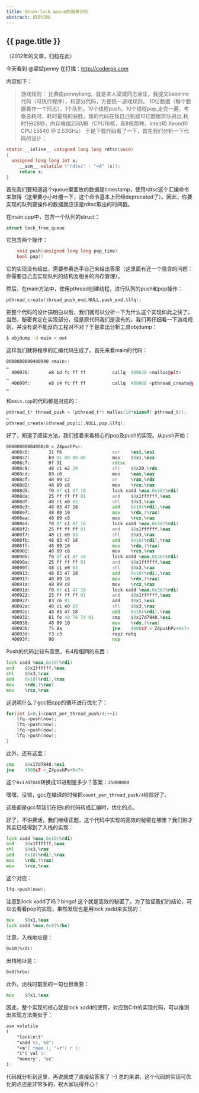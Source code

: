 ```yaml
---
title: 对non-lock queue的简单分析
abstract: 旧文归档
---
```


## {{ page.title }}

（2012年的文章，归档在此）

今天看到  @梁斌penny 在打擂：http://coderpk.com

内容如下：

> 游戏规则：
> 比赛由pennyliang，就是本人梁斌同志坐庄，我提交baseline代码（可执行程序），和部分代码，方便统一游戏规则。
> 10亿数据（每个数据看作一个同志），1个队列，10个线程push，10个线程pop,走完一遍，考察总耗时，耗时最短的获胜。我的代码在我自己机器10亿数据排队进出,耗时1分28秒，内存峰值256MB（CPU16核，真8核那种，Intel(R) Xeon(R) CPU E5540 @ 2.53GHz）
于是下载代码看了一下，首先我们分析一下代码的设计：

```c
static __inline__ unsigned long long rdtsc(void)
{
  unsigned long long int x;
     __asm__ volatile ("rdtsc" : "=A" (x));
     return x;
}
```

首先我们要知道这个queue里面放的数据是timestamp，使用rdtsc这个汇编命令来取得（这里要小小吐槽一下，这个命令基本上已经deprecated了）。因此，你要实现的队列要操作的数据就应该是rdtsc取出的时间戳。

在main.cpp中，包含一个队列的struct：

```c
struct lock_free_queue
```

它包含两个操作：

```c
    void push(unsigned long long pop_time)
    bool pop()
```

它的实现没有给出，需要参赛选手自己来给出答案（这里面有还一个隐含的问题：你需要自己去实现队列的结构及相关的内存管理）。

然后，在main方法中，使用pthread创建线程，进行队列的push和pop操作：

```c
pthread_create(thread_push_end,NULL,push_end,&lfq);
```

把整个代码的设计搞明白以后，我们就可以分析一下为什么这个实现如此之快了。当然，秘密肯定在实现部分，但是原代码我们是没有的。我们再仔细看一下游戏规则，并没有说不能反向工程对不对？于是拿出分析工具objdump：

```bash
$ objdump -d main > out
```

这样我们就将程序的汇编代码生成了。首先来看main的代码：

```asm
0000000000400940 <main>:
…
  400976:       e8 bd fc ff ff          callq  400638 <malloc@plt>
…
  40099f:       e8 c4 fc ff ff          callq  400668 <pthread_create@plt>
…
```

和`main.cpp`的代码都是对应的：

```c
pthread_t* thread_push = (pthread_t*) malloc(10*sizeof( pthread_t));
…
pthread_create(&thread_pop[i],NULL,pop,&lfq);
```

好了，知道了阅读方法，我们接着来看核心的pop及push的实现。从push开始：

```asm
00000000004008c0 <_Z4pushPv>:
  4008c0:       31 f6                   xor    %esi,%esi
  4008c2:       b9 01 00 00 00          mov    $0x1,%ecx
  4008c7:       0f 31                   rdtsc
  4008c9:       48 c1 e2 20             shl    $0x20,%rdx
  4008cd:       89 c0                   mov    %eax,%eax
  4008cf:       48 09 c2                or     %rax,%rdx
  4008d2:       48 89 c8                mov    %rcx,%rax
  4008d5:       f0 0f c1 47 10          lock xadd %eax,0x10(%rdi)
  4008da:       25 ff ff ff 01          and    $0x1ffffff,%eax
  4008df:       48 c1 e0 03             shl    $0x3,%rax
  4008e3:       48 03 47 18             add    0x18(%rdi),%rax
  4008e7:       48 89 10                mov    %rdx,(%rax)
  4008ea:       48 89 c8                mov    %rcx,%rax
  4008ed:       f0 0f c1 47 10          lock xadd %eax,0x10(%rdi)
  4008f2:       25 ff ff ff 01          and    $0x1ffffff,%eax
  4008f7:       48 c1 e0 03             shl    $0x3,%rax
  4008fb:       48 03 47 18             add    0x18(%rdi),%rax
  4008ff:       48 89 10                mov    %rdx,(%rax)
  400902:       48 89 c8                mov    %rcx,%rax
  400905:       f0 0f c1 47 10          lock xadd %eax,0x10(%rdi)
  40090a:       25 ff ff ff 01          and    $0x1ffffff,%eax
  40090f:       48 c1 e0 03             shl    $0x3,%rax
  400913:       48 03 47 18             add    0x18(%rdi),%rax
  400917:       48 89 10                mov    %rdx,(%rax)
  40091a:       48 89 c8                mov    %rcx,%rax
  40091d:       f0 0f c1 47 10          lock xadd %eax,0x10(%rdi)
  400922:       25 ff ff ff 01          and    $0x1ffffff,%eax
  400927:       83 c6 01                add    $0x1,%esi
  40092a:       48 c1 e0 03             shl    $0x3,%rax
  40092e:       48 03 47 18             add    0x18(%rdi),%rax
  400932:       81 fe 40 78 7d 01       cmp    $0x17d7840,%esi
  400938:       48 89 10                mov    %rdx,(%rax)
  40093b:       75 8a                   jne    4008c7 <_Z4pushPv+0x7>
  40093d:       f3 c3                   repz retq
  40093f:       90                      nop
```

Push的代码比较有意思，有4段相同的东西：

```asm
lock xadd %eax,0x10(%rdi)
and    $0x1ffffff,%eax
shl    $0x3,%rax
add    0x18(%rdi),%rax
mov    %rdx,(%rax)
mov    %rcx,%rax
```

这说明什么？gcc把cpp的循环进行优化了：

```c
for(int i=0;i<count_per_thread_push/4;++i)
	lfq->push(now);
	lfq->push(now);
	lfq->push(now);
	lfq->push(now);
}
```

此外，还有这里：

```asm
cmp    $0x17d7840,%esi
jne    4008c7 <_Z4pushPv+0x7>
```

这个`0x17d7840`转换成10进制是多少？答案：`25000000`

嘿嘿，没错，gcc在编译的时候把`count_per_thread_push/4`给除好了。

这些都是gcc帮我们在把c的代码转成汇编时，优化的点。

好了，不讲费话，我们继续正题，这个代码中实现的高效的秘密在哪里？我们刚才其实已经得到了入栈的实现：

```asm
lock xadd %eax,0x10(%rdi)
and    $0x1ffffff,%eax
shl    $0x3,%rax
add    0x18(%rdi),%rax
mov    %rdx,(%rax)
mov    %rcx,%rax
```

这个对应：

```c
lfq->push(now);
```

注意到lock xadd了吗？bingo! 这个就是高效的秘密了。为了验证我们的结论，可以去看看pop的实现，果然发现也是用lock xadd来实现的：

```asm
mov    $0x1,%eax
lock xadd %eax,0x8(%rbx)
```

注意，入栈地址是：

```asm
0x10(%rdi)
```

出栈地址是：

```asm
0x8(%rbx)
```

此外，出栈时前面的一句也很重要：

```asm
mov    $0x1,%eax
```

因此，整个实现的核心就是lock xadd的使用，对应到C中的实现代码，可以推测出实现方法类似于：

```asm
asm volatile
(
    "lock\n\t"
    "xadd %1, %0":
    "+m"( *mem ), "=r"( r ):
    "1"( val ):
    "memory", "cc"
);
```

代码就分析到这里，再说就成了直接给答案了 :-) 总的来讲，这个代码的实现可优化的点还是非常多的，祝大家玩得开心！